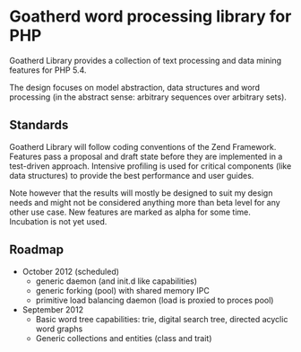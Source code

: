 Goatherd word processing library for PHP
========================================

Goatherd Library provides a collection of text processing and data mining features for PHP 5.4.

The design focuses on model abstraction, data structures and word processing
(in the abstract sense: arbitrary sequences over arbitrary sets).

Standards
---------

Goatherd Library will follow coding conventions of the Zend Framework.
Features pass a proposal and draft state before they are implemented in a test-driven approach.
Intensive profiling is used for critical components (like data structures) to provide the best performance and user guides.

Note however that the results will mostly be designed to suit my design needs and might not be considered anything more than beta level for any other use case.
New features are marked as alpha for some time. Incubation is not yet used.

Roadmap
-------

 * October 2012 (scheduled)
   * generic daemon (and init.d like capabilities)
   * generic forking (pool) with shared memory IPC
   * primitive load balancing daemon (load is proxied to proces pool)
 * September 2012
   * Basic word tree capabilities: trie, digital search tree, directed acyclic word graphs
   * Generic collections and entities (class and trait)

